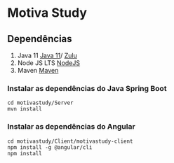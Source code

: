 # Motiva Study

## Dependências 
1. Java 11 [Java 11](https://www.oracle.com/java/technologies/javase-jdk11-downloads.html)/ [Zulu](https://www.azul.com/downloads/zulu-community/?version=java-11-lts&os=windows&package=jdk)
2. Node JS LTS [NodeJS](https://nodejs.org/en/)
3. Maven [Maven](https://maven.apache.org/download.cgi)


### Instalar as dependências do Java Spring Boot
```
cd motivastudy/Server
mvn install
```

### Instalar as dependências do Angular
```
cd motivastudy/Client/motivastudy-client
npm install -g @angular/cli
npm install
```
